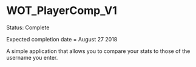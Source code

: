 # WOT_PlayerComp_V1

Status: Complete

Expected completion date = August 27 2018

A simple application that allows you to compare your stats to those of the username you enter.
